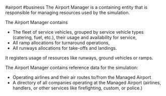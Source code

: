#airport #business 
The Airport Manager is a containing entity that is responsible for managing resources used by the simulation.

The Airport Manager contains
- The fleet of service vehicles, grouped by service vehicle types (catering, fuel, etc.), their usage and availability for service,
- All ramp allocations for turnaround operations,
- All runways allocations for take-offs and landings.

It registers usage of resources like runways, ground vehicles or ramps.

The Airport Manager contains reference data for the simulation:
- Operating airlines and their air routes to/from the Managed Airport
- A directory of all companies operating at the Managed Airport (airlines, handlers, or other services like firefighting, custom, or police.)

